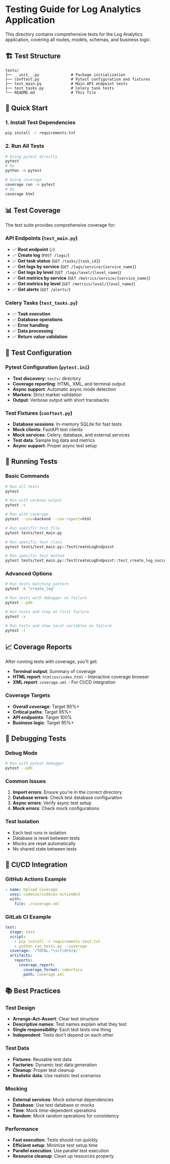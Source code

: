 # Testing Guide for Log Analytics Application

This directory contains comprehensive tests for the Log Analytics application, covering all routes, models, schemas, and business logic.

## 🏗️ Test Structure

```
tests/
├── __init__.py              # Package initialization
├── conftest.py              # Pytest configuration and fixtures
├── test_main.py             # Main API endpoint tests
├── test_tasks.py            # Celery task tests
└── README.md                # This file
```

## 🚀 Quick Start

### 1. Install Test Dependencies

```bash
pip install -r requirements.txt
```

### 2. Run All Tests

```bash
# Using pytest directly
pytest
# Ou 
python -m pytest

# Using coverage
coverage run -m pytest
# Ou
coverage html
```

## 📊 Test Coverage

The test suite provides comprehensive coverage for:

### API Endpoints (`test_main.py`)
- ✅ **Root endpoint** (`/`)
- ✅ **Create log** (`POST /logs/`)
- ✅ **Get task status** (`GET /tasks/{task_id}`)
- ✅ **Get logs by service** (`GET /logs/service/{service_name}`)
- ✅ **Get logs by level** (`GET /logs/level/{level_name}`)
- ✅ **Get metrics by service** (`GET /metrics/service/{service_name}`)
- ✅ **Get metrics by level** (`GET /metrics/level/{level_name}`)
- ✅ **Get alerts** (`GET /alerts/`)

### Celery Tasks (`test_tasks.py`)
- ✅ **Task execution**
- ✅ **Database operations**
- ✅ **Error handling**
- ✅ **Data processing**
- ✅ **Return value validation**

## 🔧 Test Configuration

### Pytest Configuration (`pytest.ini`)
- **Test discovery**: `tests/` directory
- **Coverage reporting**: HTML, XML, and terminal output
- **Async support**: Automatic async mode detection
- **Markers**: Strict marker validation
- **Output**: Verbose output with short tracebacks

### Test Fixtures (`conftest.py`)
- **Database sessions**: In-memory SQLite for fast tests
- **Mock clients**: FastAPI test clients
- **Mock services**: Celery, database, and external services
- **Test data**: Sample log data and metrics
- **Async support**: Proper async test setup

## 🧪 Running Tests

### Basic Commands

```bash
# Run all tests
pytest

# Run with verbose output
pytest -v

# Run with coverage
pytest --cov=backend --cov-report=html

# Run specific test file
pytest tests/test_main.py

# Run specific test class
pytest tests/test_main.py::TestCreateLogEndpoint

# Run specific test method
pytest tests/test_main.py::TestCreateLogEndpoint::test_create_log_success
```

### Advanced Options

```bash
# Run tests matching pattern
pytest -k "create_log"

# Run tests with debugger on failure
pytest --pdb

# Run tests and stop on first failure
pytest -x

# Run tests and show local variables on failure
pytest -l
```

## 📈 Coverage Reports

After running tests with coverage, you'll get:

- **Terminal output**: Summary of coverage
- **HTML report**: `htmlcov/index.html` - Interactive coverage browser
- **XML report**: `coverage.xml` - For CI/CD integration

### Coverage Targets
- **Overall coverage**: Target 90%+
- **Critical paths**: Target 95%+
- **API endpoints**: Target 100%
- **Business logic**: Target 95%+

## 🐛 Debugging Tests

### Debug Mode
```bash
# Run with pytest debugger
pytest --pdb
```

### Common Issues

1. **Import errors**: Ensure you're in the correct directory
2. **Database errors**: Check test database configuration
3. **Async errors**: Verify async test setup
4. **Mock errors**: Check mock configurations

### Test Isolation
- Each test runs in isolation
- Database is reset between tests
- Mocks are reset automatically
- No shared state between tests

## 🚀 CI/CD Integration

### GitHub Actions Example
```yaml
- name: Upload Coverage
  uses: codecov/codecov-action@v3
  with:
    file: ./coverage.xml
```

### GitLab CI Example
```yaml
test:
  stage: test
  script:
    - pip install -r requirements-test.txt
    - python run_tests.py --coverage
  coverage: '/TOTAL.*\s+(\d+%)$/'
  artifacts:
    reports:
      coverage_report:
        coverage_format: cobertura
        path: coverage.xml
```

## 📚 Best Practices

### Test Design
- **Arrange-Act-Assert**: Clear test structure
- **Descriptive names**: Test names explain what they test
- **Single responsibility**: Each test tests one thing
- **Independent**: Tests don't depend on each other

### Test Data
- **Fixtures**: Reusable test data
- **Factories**: Dynamic test data generation
- **Cleanup**: Proper test cleanup
- **Realistic data**: Use realistic test scenarios

### Mocking
- **External services**: Mock external dependencies
- **Database**: Use test database or mocks
- **Time**: Mock time-dependent operations
- **Random**: Mock random operations for consistency

### Performance
- **Fast execution**: Tests should run quickly
- **Efficient setup**: Minimize test setup time
- **Parallel execution**: Use parallel test execution
- **Resource cleanup**: Clean up resources properly

